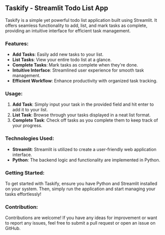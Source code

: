 ## Taskify - Streamlit Todo List App

Taskify is a simple yet powerful todo list application built using Streamlit. It offers seamless functionality to add, list, and mark tasks as complete, providing an intuitive interface for efficient task management.

### Features:
- **Add Tasks**: Easily add new tasks to your list.
- **List Tasks**: View your entire todo list at a glance.
- **Complete Tasks**: Mark tasks as complete when they're done.
- **Intuitive Interface**: Streamlined user experience for smooth task management.
- **Efficient Workflow**: Enhance productivity with organized task tracking.

### Usage:
1. **Add Task**: Simply input your task in the provided field and hit enter to add it to your list.
2. **List Task**: Browse through your tasks displayed in a neat list format.
3. **Complete Task**: Check off tasks as you complete them to keep track of your progress.

### Technologies Used:
- **Streamlit**: Streamlit is utilized to create a user-friendly web application interface.
- **Python**: The backend logic and functionality are implemented in Python.

### Getting Started:
To get started with Taskify, ensure you have Python and Streamlit installed on your system. Then, simply run the application and start managing your tasks effortlessly!

### Contribution:
Contributions are welcome! If you have any ideas for improvement or want to report any issues, feel free to submit a pull request or open an issue on GitHub.
